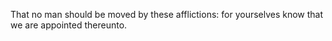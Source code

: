 That no man should be moved by these afflictions: for yourselves know that we are appointed thereunto.
